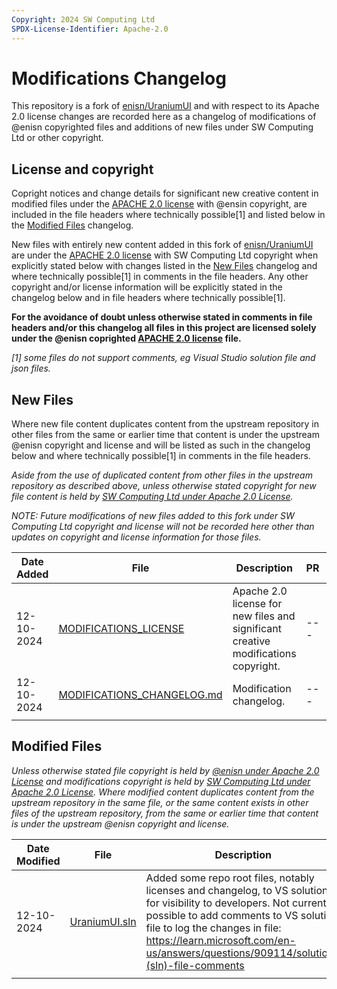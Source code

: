 ```yaml
---
Copyright: 2024 SW Computing Ltd
SPDX-License-Identifier: Apache-2.0
---
```


# Modifications Changelog

This repository is a fork of [enisn/UraniumUI](https://github.com/enisn/UraniumUI) and with respect to its Apache 2.0 license changes are recorded here as a changelog of modifications of @enisn copyrighted files and additions of new files under SW Computing Ltd or other copyright.

## License and copyright

Copright notices and change details for significant new creative content in modified files under the [APACHE 2.0 license](LICENSE) with @ensin copyright, are included in the file headers where technically possible[1] and listed below in the [Modified Files](#modified-files) changelog.

New files with entirely new content added in this fork of [enisn/UraniumUI](https://github.com/enisn/UraniumUI) are under the [ APACHE 2.0 license](MODIFICATIONS_LICENSE) with SW Computing Ltd copyright when explicitly stated below with changes listed in the [New Files](#new-files) changelog and where technically possible[1] in comments in the file headers. Any other copyright and/or license information will be explicitly stated in the changelog below and in file headers where technically possible[1].

__For the avoidance of doubt unless otherwise stated in comments in file headers and/or this changelog all files in this project are licensed solely under the @enisn coprighted [APACHE 2.0 license](LICENSE) file.__

_[1] some files do not support comments, eg Visual Studio solution file and json files._

## New Files

Where new file content duplicates content from the upstream repository in other files from the same or earlier time that content is under the upstream @enisn copyright and license and will be listed as such in the changelog below and where technically possible[1] in comments in the file headers.

_Aside from the use of duplicated content from other files in the upstream repository as described above, unless otherwise stated copyright for new file content is held by [SW Computing Ltd under Apache 2.0 License](MODIFICATIONS_LICENSE)._

_NOTE: Future modifications of new files added to this fork under SW Computing Ltd copyright and license will not be recorded here other than updates on copyright and license information for those files._

|Date Added|File|Description|PR|Copyright|License|
|---|---|---|---|---|---|
|12-10-2024|[MODIFICATIONS_LICENSE](MODIFICATIONS_LICENSE)|Apache 2.0 license for new files and significant creative modifications copyright.|---|---|---|
|12-10-2024|[MODIFICATIONS_CHANGELOG.md](MODIFICATIONS_CHANGELOG.md)|Modification changelog.|---|---|---|
|||||||

## Modified Files

_Unless otherwise stated file copyright is held by [@enisn under Apache 2.0 License](LICENSE) and modifications copyright is held by [SW Computing Ltd under Apache 2.0 License](MODIFICATIONS_LICENSE). Where modified content duplicates content from the upstream repository in the same file, or the same content exists in other files of the upstream repository, from the same or earlier time that content is under the upstream @enisn copyright and license._

|Date Modified|File|Description|PR|Copyright|License|
|---|---|---|---|---|---|
|12-10-2024|[UraniumUI.sln](UraniumUI.sln)|Added some repo root files, notably licenses and changelog, to VS solution for visibility to developers. Not currently possible to add comments to VS solution file to log the changes in file: <https://learn.microsoft.com/en-us/answers/questions/909114/solution-(sln)-file-comments>|---|---|---|
|||||||
